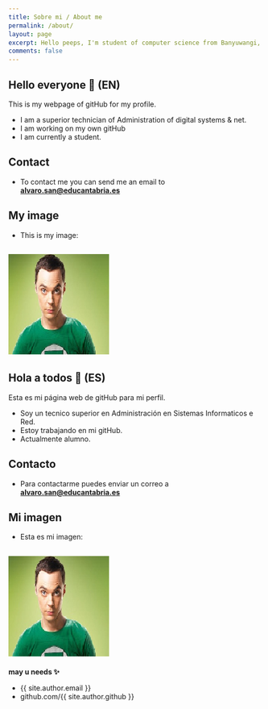 ```yaml
---
title: Sobre mi / About me
permalink: /about/
layout: page
excerpt: Hello peeps, I'm student of computer science from Banyuwangi, living in Jogjakarta. This blog for documentation about my programming journey, running on jekyll, hosting on netlify and using my own simple theme.
comments: false
---
```


## Hello everyone 🙌 (EN)

This is my webpage of gitHub for my profile.

* I am a superior technician of Administration of digital systems & net.
* I am working on my own gitHub
* I am currently a student.

## Contact

* To contact me you can send me an email to **alvaro.san@educantabria.es**

## My image

* This is my image:

![Myimage](https://raw.githubusercontent.com/AlvaroSanJuan20/AlvaroSanJuan20/refs/heads/main/gitHubImages/githubimage.png)
---

## Hola a todos 🙌 (ES)

Esta es mi página web de gitHub para mi perfil.

* Soy un tecnico superior en Administración en Sistemas Informaticos e Red.
* Estoy trabajando en mi gitHub.
* Actualmente alumno.

## Contacto

* Para contactarme puedes enviar un correo a **alvaro.san@educantabria.es**

## Mi imagen

* Esta es mi imagen:

![Miimagen](https://raw.githubusercontent.com/AlvaroSanJuan20/AlvaroSanJuan20/refs/heads/main/gitHubImages/githubimage.png)
---

**may u needs ✨**

- {{ site.author.email }}
- github.com/{{ site.author.github }}
